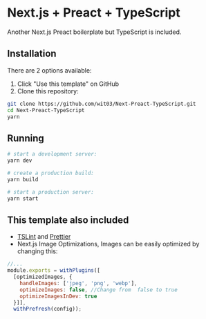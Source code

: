 # Next.js + Preact + TypeScript

Another Next.js Preact boilerplate but TypeScript is included.

## Installation
There are 2 options available:
1. Click "Use this template" on GitHub
2. Clone this repository:
```sh
git clone https://github.com/wit03/Next-Preact-TypeScript.git
cd Next-Preact-TypeScript
yarn
```

## Running 
```sh
# start a development server:
yarn dev

# create a production build:
yarn build

# start a production server:
yarn start
```

## This template also included
- [TSLint](https://github.com/palantir/tslint) and [Prettier](https://prettier.io/)
- Next.js Image Optimizations, Images can be easily optimized by changing this:
```js
//...
module.exports = withPlugins([
  [optimizedImages, {
    handleImages: ['jpeg', 'png', 'webp'],
    optimizeImages: false, //Change from  false to true
    optimizeImagesInDev: true
  }]],
  withPrefresh(config));
```
